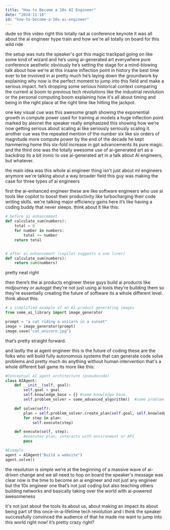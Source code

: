 ```yaml
---
title: "How to Become a 10x AI Engineer"
date: "2024-11-16"
id: "how-to-become-a-10x-ai-engineer"
---
```


dude so this video right this totally rad ai conference keynote it was all about the ai engineer hype train and how we're all totally on board for this wild ride

the setup was nuts the speaker's got this magic trackpad going on like some kind of wizard and he’s using ai-generated art everywhere pure conference aesthetic obviously he’s setting the stage for a mind-blowing talk about how we're at this insane inflection point in history the best time ever to be involved in ai pretty much  he’s laying down the groundwork by explaining why now is the perfect moment to jump into this field and make a serious impact.  he’s dropping some serious historical context  comparing the current ai boom to previous tech revolutions like the industrial revolution or the personal computing boom explaining how it's all about timing and being in the right place at the right time like hitting the jackpot.

one key visual cue was this awesome graph showing the exponential growth in compute power used for training ai models  a huge inflection point marked by alexnet the speaker really emphasized this showing how we’re now getting serious about scaling ai like seriously seriously scaling it. another cue was the repeated mention of the number six like six orders of magnitude more compute power by the end of the decade  he kept hammering home this six-fold increase in gpt advancements its pure magic. and the third one was the totally awesome use of ai-generated art as a backdrop its a bit ironic to use ai-generated art in a talk about AI engineers, but whatever.


the main idea was this whole ai engineer thing isn't just about ml engineers anymore we're talking about a way broader field this guy was making the case for three types of ai engineers  

first the ai-enhanced engineer  these are like software engineers who use ai tools like copilot to boost their productivity like turbocharging their code writing skills.  we're talking major efficiency gains here it’s like having a coding buddy that never sleeps.  think about it like this:

```python
# before ai enhancement
def calculate_sum(numbers):
    total = 0
    for number in numbers:
        total += number
    return total


# after ai enhancement (copilot suggests a one liner)
def calculate_sum(numbers):
    return sum(numbers)
```
pretty neat right


then there’s the ai products engineer these guys build ai products like midjourney or autogpt  they're not just using ai tools they’re building them so they're essentially creating the future of software its a whole different level. think about this:

```python
# a simplified example of an AI product generating images
from some_ai_library import image_generator

prompt = "a cat riding a unicorn in a sunset"
image = image_generator(prompt)
image.save("cat_unicorn.jpg")
```
that’s pretty straight forward.

and lastly the ai agent engineer  this is the future of coding these are the folks who will build fully autonomous systems that can generate code solve problems and pretty much do anything without human intervention that's a whole different ball game its more like this:

```python
#Conceptual AI agent architecture (pseudocode)
class AIAgent:
    def __init__(self, goal):
        self.goal = goal
        self.knowledge_base = {} #some knowledge base.
        self.problem_solver = some_advanced_algorithm()  #some problem solving algorithm

    def solve(self):
        plan = self.problem_solver.create_plan(self.goal, self.knowledge_base)
        for step in plan:
            self.execute(step)

    def execute(self, step):
        #executes plan, interacts with environment or API
        pass

#Example
agent = AIAgent("Build a website")
agent.solve()
```


the resolution is simple we’re at the beginning of a massive wave of ai-driven change and we all need to hop on board  the speaker's message was clear  now is the time to become an ai engineer and not just any engineer but the 10x engineer  one that’s not just coding but also teaching others  building networks and basically taking over the world with ai-powered awesomeness

it's not just about the tools its about us, about making an impact its about being part of this once-in-a-lifetime tech revolution  and i think the speaker successfully convinced the audience of that he made me want to jump into this world right now! it’s pretty crazy  right?
